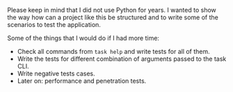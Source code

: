 Please keep in mind that I did not use Python for years.
I wanted to show the way how can a project like this be structured and to write some of the scenarios to test the application.

Some of the things that I would do if I had more time:  
- Check all commands from `task help` and write tests for all of them.
- Write the tests for different combination of arguments passed to the task CLI.
- Write negative tests cases.
- Later on: performance and penetration tests.